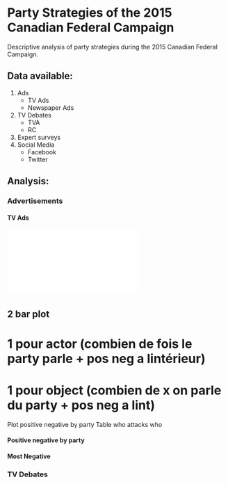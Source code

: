 #  Party Strategies of the 2015 Canadian Federal Campaign
Descriptive analysis of party strategies during the 2015 Canadian Federal Campaign.

## Data available:
1. Ads
    * TV Ads
    * Newspaper Ads
2. TV Debates
    * TVA
    * RC
3. Expert surveys
4. Social Media
    * Facebook
    * Twitter

## Analysis:

### Advertisements

#### TV Ads

![Ads_TV_pos_neg_actorparty](figs/Ads_TV_pos_neg_actorparty.pdf)

## 2 bar plot
# 1 pour actor (combien de fois le party parle + pos neg a lintérieur)
# 1 pour object (combien de x on parle du party + pos neg a lint)

Plot positive negative by party
Table who attacks who

#### Positive negative by party
#### Most Negative

### TV Debates
